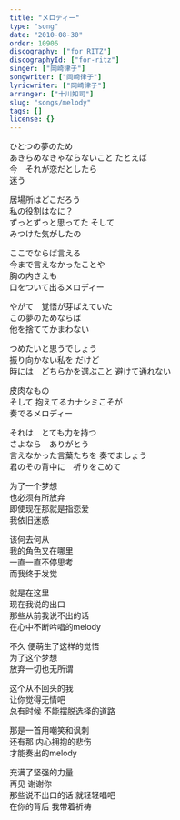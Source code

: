 ```yaml
---
title: "メロディー"
type: "song"
date: "2010-08-30"
order: 10906
discography: ["for RITZ"]
discographyId: ["for-ritz"]
singer: ["岡崎律子"]
songwriter: ["岡崎律子"]
lyricwriter: ["岡崎律子"]
arranger: ["十川知司"]
slug: "songs/melody"
tags: []
license: {}
---
```


ひとつの夢のため   
あきらめなきゃならないこと たとえば　  
今　それが恋だとしたら   
迷う   
  
居場所はどこだろう   
私の役割はなに？   
ずっとずっと思ってた そして　  
みつけた気がしたの   
  
ここでならば言える   
今まで言えなかったことや   
胸の内さえも   
口をついて出るメロディー   
  
やがて　覚悟が芽ばえていた   
この夢のためならば   
他を捨ててかまわない   
  
つめたいと思うでしょう   
振り向かない私を だけど　  
時には　どちらかを選ぶこと 避けて通れない   
  
皮肉なもの　  
そして 抱えてるカナシミこそが   
奏でるメロディー   
  
それは　とても力を持つ   
さよなら　ありがとう   
言えなかった言葉たちを 奏でましょう   
君のその背中に　祈りをこめて  
  
  <!-- 翻译 -->

为了一个梦想   
也必须有所放弃   
即使现在那就是指恋爱   
我依旧迷惑   
  
该何去何从   
我的角色又在哪里   
一直一直不停思考   
而我终于发觉   
  
就是在这里   
现在我说的出口   
那些从前我说不出的话   
在心中不断吟唱的melody   
  
不久 便萌生了这样的觉悟  
为了这个梦想  
放弃一切也无所谓   
  
这个从不回头的我   
让你觉得无情吧   
总有时候 不能摆脱选择的道路   
  
那是一首用嘲笑和讽刺   
还有那 内心拥抱的悲伤   
才能奏出的melody   
  
充满了坚强的力量   
再见 谢谢你   
那些说不出口的话 就轻轻唱吧   
在你的背后 我带着祈祷

